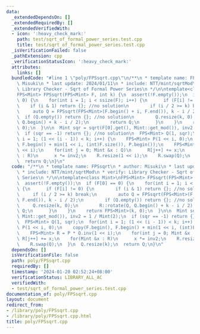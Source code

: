```yaml
---
data:
  _extendedDependsOn: []
  _extendedRequiredBy: []
  _extendedVerifiedWith:
  - icon: ':heavy_check_mark:'
    path: test/sqrt_of_formal_power_series.test.cpp
    title: test/sqrt_of_formal_power_series.test.cpp
  _isVerificationFailed: false
  _pathExtension: cpp
  _verificationStatusIcon: ':heavy_check_mark:'
  attributes:
    links: []
  bundledCode: "#line 1 \"poly/FPSsqrt.cpp\"\n/**\n * template name: FPSsqrt\n * author:\
    \ Misuki\n * last update: 2024/01/11\n * include: NTT/mint/sqrtMod\n * verify:\
    \ Library Checker - Sqrt of Formal Power Series\n */\n\ntemplate<class Mint>\n\
    FPS<Mint> FPSsqrt(FPS<Mint> F, int k) {\n  assert(!F.empty());\n  if (F[0] ==\
    \ 0) {\n    for(int i = 1; i < ssize(F); i++) {\n      if (F[i] != 0) {\n    \
    \    if (i & 1) return {}; //no solution\n        if (i / 2 >= k) break;\n   \
    \     auto Q = FPSsqrt(FPS<Mint>(F.begin() + i, F.end()), k - i / 2);\n      \
    \  if (Q.empty()) return {}; //no solution\n        Q.resize(k, 0);\n        R::rotate(Q,\
    \ Q.begin() + k - i / 2);\n        return Q;\n      }\n    }\n    return FPS<Mint>(k,\
    \ 0);\n  }\n\n  Mint sqr = sqrt(F[0].get(), Mint::get_mod()), inv2 = 1 / Mint(2);\n\
    \  if (sqr == -1) return {}; //no solution\n  FPS<Mint> Q(1, sqr);\n  for(int\
    \ i = 1; (1 << (i - 1)) < k; i++) {\n    FPS<Mint> P(1 << i, 0);\n    copy(F.begin(),\
    \ F.begin() + min(1 << i, (int)F.size()), P.begin());\n    FPS<Mint> R = P * Q.inv(1\
    \ << i);\n    for(int j = 0; Mint &x : Q)\n      R[j++] += x;\n    for(Mint &x\
    \ : R)\n      x *= inv2;\n    R.resize(1 << i);\n    R.swap(Q);\n  }\n  Q.resize(k);\n\
    \  return Q;\n}\n"
  code: "/**\n * template name: FPSsqrt\n * author: Misuki\n * last update: 2024/01/11\n\
    \ * include: NTT/mint/sqrtMod\n * verify: Library Checker - Sqrt of Formal Power\
    \ Series\n */\n\ntemplate<class Mint>\nFPS<Mint> FPSsqrt(FPS<Mint> F, int k) {\n\
    \  assert(!F.empty());\n  if (F[0] == 0) {\n    for(int i = 1; i < ssize(F); i++)\
    \ {\n      if (F[i] != 0) {\n        if (i & 1) return {}; //no solution\n   \
    \     if (i / 2 >= k) break;\n        auto Q = FPSsqrt(FPS<Mint>(F.begin() + i,\
    \ F.end()), k - i / 2);\n        if (Q.empty()) return {}; //no solution\n   \
    \     Q.resize(k, 0);\n        R::rotate(Q, Q.begin() + k - i / 2);\n        return\
    \ Q;\n      }\n    }\n    return FPS<Mint>(k, 0);\n  }\n\n  Mint sqr = sqrt(F[0].get(),\
    \ Mint::get_mod()), inv2 = 1 / Mint(2);\n  if (sqr == -1) return {}; //no solution\n\
    \  FPS<Mint> Q(1, sqr);\n  for(int i = 1; (1 << (i - 1)) < k; i++) {\n    FPS<Mint>\
    \ P(1 << i, 0);\n    copy(F.begin(), F.begin() + min(1 << i, (int)F.size()), P.begin());\n\
    \    FPS<Mint> R = P * Q.inv(1 << i);\n    for(int j = 0; Mint &x : Q)\n     \
    \ R[j++] += x;\n    for(Mint &x : R)\n      x *= inv2;\n    R.resize(1 << i);\n\
    \    R.swap(Q);\n  }\n  Q.resize(k);\n  return Q;\n}\n"
  dependsOn: []
  isVerificationFile: false
  path: poly/FPSsqrt.cpp
  requiredBy: []
  timestamp: '2024-01-20 02:52:24+08:00'
  verificationStatus: LIBRARY_ALL_AC
  verifiedWith:
  - test/sqrt_of_formal_power_series.test.cpp
documentation_of: poly/FPSsqrt.cpp
layout: document
redirect_from:
- /library/poly/FPSsqrt.cpp
- /library/poly/FPSsqrt.cpp.html
title: poly/FPSsqrt.cpp
---
```

